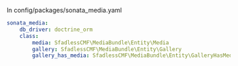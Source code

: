 
In config/packages/sonata_media.yaml
```yaml
sonata_media:
    db_driver: doctrine_orm
    class:
        media: SfadlessCMF\MediaBundle\Entity\Media
        gallery: SfadlessCMF\MediaBundle\Entity\Gallery
        gallery_has_media: SfadlessCMF\MediaBundle\Entity\GalleryHasMedia

```